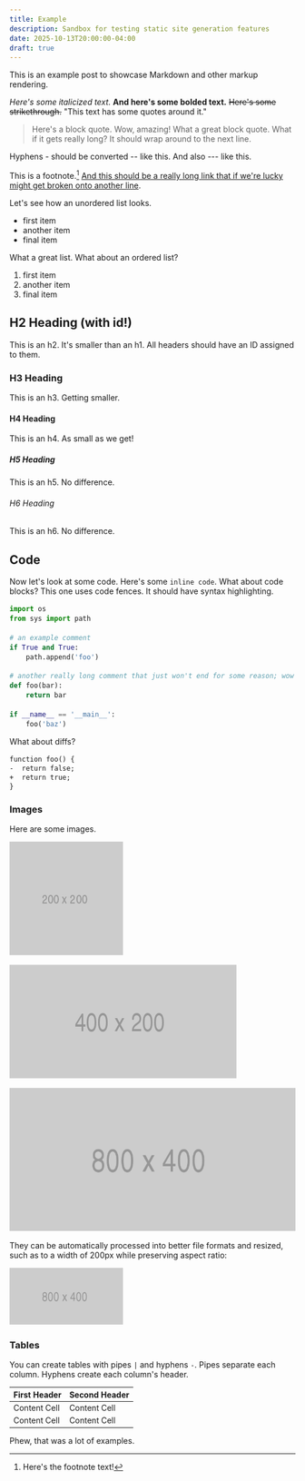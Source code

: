 ```yaml
---
title: Example
description: Sandbox for testing static site generation features
date: 2025-10-13T20:00:00-04:00
draft: true
---
```


This is an example post to showcase Markdown and other markup rendering.

_Here's some italicized text._ **And here's some bolded text.** ~~Here's some strikethrough.~~ "This text has some quotes around it."

> Here's a block quote. Wow, amazing! What a great block quote. What if it gets really long? It should wrap around to the next line.

Hyphens - should be converted -- like this. And also --- like this.

This is a footnote.[^1] [And this should be a really long link that if we're lucky might get broken onto another line](https://www.merriam-webster.com/dictionary/long).

Let's see how an unordered list looks.

- first item
- another item
- final item

What a great list. What about an ordered list?

1. first item
2. another item
3. final item

## H2 Heading (with id!)

This is an h2. It's smaller than an h1. All headers should have an ID assigned to them.

### H3 Heading

This is an h3. Getting smaller.

#### H4 Heading

This is an h4. As small as we get!

##### H5 Heading

This is an h5. No difference.

###### H6 Heading

This is an h6. No difference.

## Code

Now let's look at some code. Here's some `inline code`. What about code blocks? This one uses code fences. It should have syntax highlighting.

```python
import os
from sys import path

# an example comment
if True and True:
    path.append('foo')

# another really long comment that just won't end for some reason; wow it really keeps going and going and going, hopefully you had to scroll horizontally to get here without it running off the page
def foo(bar):
    return bar

if __name__ == '__main__':
    foo('baz')
```

What about diffs?

```diff-js
function foo() {
-  return false;
+  return true;
}
```

### Images

Here are some images.

![](200x200.png)

![](400x200.png)

![](800x400.png)

They can be automatically processed into better file formats and resized, such as to a width of 200px while preserving aspect ratio:

<img src="800x400.png" alt="800x400 resized to width of 200px" width="200">

### Tables

You can create tables with pipes `|` and hyphens `-`. Pipes separate each column. Hyphens create each column's header.

| First Header | Second Header |
| ------------ | ------------- |
| Content Cell | Content Cell  |
| Content Cell | Content Cell  |

Phew, that was a lot of examples.

[^1]: Here's the footnote text!
